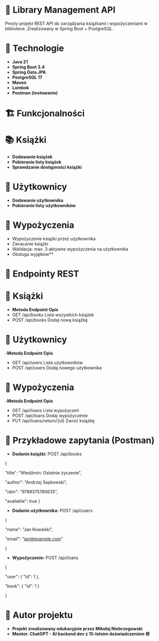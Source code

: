 # 📘 Library Management API
Prosty projekt REST API do zarządzania książkami i wypożyczeniami w bibliotece. Zrealizowany w Spring Boot + PostgreSQL.

# 🚀 Technologie
- **Java 21**
- **Spring Boot 3.4**
- **Spring Data JPA**
- **PostgreSQL 17**
- **Maven**
- **Lombok**
- **Postman (testowanie)**

# 🏗️ Funkcjonalności
# 📚 Książki
 - **Dodawanie książek**
 - **Pobieranie listy książek**
 - **Sprawdzanie dostępności książki**
# 👤 Użytkownicy
 - **Dodawanie użytkownika**
 - **Pobieranie listy użytkowników**
# 🔄 Wypożyczenia
 - Wypożyczenie książki przez użytkownika
 - Zwracanie książki
 - Walidacja: max. 3 aktywne wypożyczenia na użytkownika
 - Obsługa wyjątków**
# 🔌 Endpointy REST
# 📖 Książki
- **Metoda	Endpoint	Opis**
- GET	/api/books	Lista wszystkich książek
- POST	/api/books	Dodaj nową książkę
# 👤 Użytkownicy
-**Metoda	Endpoint	Opis**
- GET	/api/users	Lista użytkowników
-  POST	/api/users	Dodaj nowego użytkownika
# 🔄 Wypożyczenia
-**Metoda	Endpoint	Opis**
- GET	/api/loans	Lista wypożyczeń
- POST	/api/loans	Dodaj wypożyczenie
- PUT	/api/loans/return/{id}	Zwróć książkę
# 🧪 Przykładowe zapytania (Postman)
- **Dodanie książki:**
POST /api/books

{

  "title": "Wiedźmin: Ostatnie życzenie",

  "author": "Andrzej Sapkowski",
  
  "isbn": "9788375780635",
  
  "available": true
}
- **Dodanie użytkownika:**
POST /api/users

{

  "name": "Jan Kowalski",

  "email": "jan@example.com"

}
- **Wypożyczenie:**
POST /api/loans

{

  "user": { "id": 1 },

  "book": { "id": 1 }

}
# 🧠 Autor projektu
- **Projekt zrealizowany edukacyjnie przez Mikołaj Niebrzegowski** 
- **Mentor: ChatGPT - AI backend dev z 15-letnim doświadczeniem 😎**

